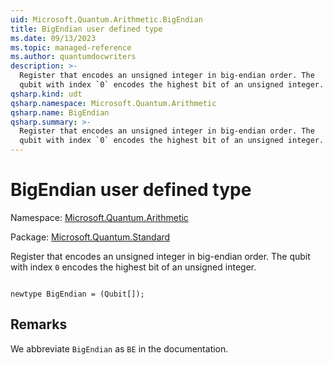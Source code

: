 ```yaml
---
uid: Microsoft.Quantum.Arithmetic.BigEndian
title: BigEndian user defined type
ms.date: 09/13/2023
ms.topic: managed-reference
ms.author: quantumdocwriters
description: >-
  Register that encodes an unsigned integer in big-endian order. The
  qubit with index `0` encodes the highest bit of an unsigned integer.
qsharp.kind: udt
qsharp.namespace: Microsoft.Quantum.Arithmetic
qsharp.name: BigEndian
qsharp.summary: >-
  Register that encodes an unsigned integer in big-endian order. The
  qubit with index `0` encodes the highest bit of an unsigned integer.
---
```


# BigEndian user defined type

Namespace: [Microsoft.Quantum.Arithmetic](xref:Microsoft.Quantum.Arithmetic)

Package: [Microsoft.Quantum.Standard](https://nuget.org/packages/Microsoft.Quantum.Standard)


Register that encodes an unsigned integer in big-endian order. Thequbit with index `0` encodes the highest bit of an unsigned integer.

```qsharp

newtype BigEndian = (Qubit[]);
```



## Remarks

We abbreviate `BigEndian` as `BE` in the documentation.
